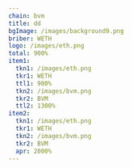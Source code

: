 ```yaml
---
chain: bvm
title: dd
bgImage: /images/background9.png
briber: WETH
logo: /images/eth.png
total: 900%
item1:
  tkn1: /images/eth.png
  tkr1: WETH
  ttl1: 900%
  tkn2: /images/bvm.png
  tkr2: BVM
  ttl2: 1300%
item2:
  tkn1: /images/eth.png
  tkr1: WETH
  tkn2: /images/bvm.png
  tkr2: BVM
  apr: 2000%
---
```

